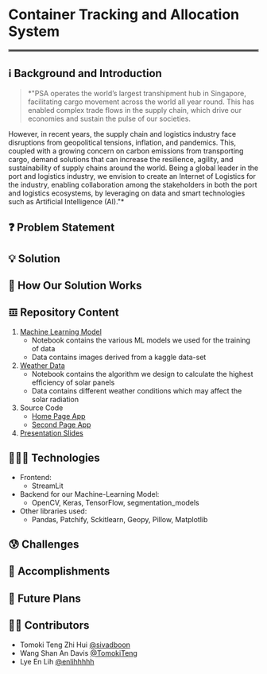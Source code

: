 # Container Tracking and Allocation System 
<hr style="border:2px solid gray"> 

## ℹ Background and Introduction
> *"PSA operates the world’s largest transhipment hub in Singapore, facilitating cargo movement across the world all year round. This has enabled complex trade flows in the supply chain, which drive our economies and sustain the pulse of our societies.

However, in recent years, the supply chain and logistics industry face disruptions from geopolitical tensions, inflation, and pandemics. This, coupled with a growing concern on carbon emissions from transporting cargo, demand solutions that can increase the resilience, agility, and sustainability of supply chains around the world. Being a global leader in the port and logistics industry, we envision to create an Internet of Logistics for the industry, enabling collaboration among the stakeholders in both the port and logistics ecosystems, by leveraging on data and smart technologies such as Artificial Intelligence (AI)."* 

## ❓ Problem Statement
> 

## 💡 Solution


## 🤔 How Our Solution Works


## 𝌞 Repository Content
1. [Machine Learning Model](https://github.com/enlihhhhh/MLDA-DLW-Project-Solarian/blob/main/Training.ipynb)
    - Notebook contains the various ML models we used for the training of data
    - Data contains images derived from a kaggle data-set
2. [Weather Data](https://github.com/enlihhhhh/MLDA-DLW-Project-Solarian/blob/main/Weather_Data.ipynb)
    - Notebook contains the algorithm we design to calculate the highest efficiency of solar panels
    - Data contains different weather conditions which may affect the solar radiation
3. Source Code
    - [Home Page App](https://github.com/enlihhhhh/MLDA-DLW-Project-Solarian/blob/main/app.py)
    - [Second Page App](https://github.com/enlihhhhh/MLDA-DLW-Project-Solarian/tree/main/pages)
4. [Presentation Slides](https://github.com/enlihhhhh/MLDA-DLW-Project-Solarian/blob/main/Solarian%20presentation%20slides.pdf)

## 🧑🏻‍💻 Technologies
* Frontend: 
    - StreamLit
* Backend for our Machine-Learning Model: 
    - OpenCV, Keras, TensorFlow, segmentation_models
* Other libraries used: 
    - Pandas, Patchify, Sckitlearn, Geopy, Pillow, Matplotlib

## 😰 Challenges

## 🥇 Accomplishments


## 👀 Future Plans


## ✍🏻 Contributors
* Tomoki Teng Zhi Hui [@sivadboon](https://github.com/sivadboon)
* Wang Shan An Davis [@TomokiTeng](https://github.com/TomokiTeng)
* Lye En Lih [@enlihhhhh](https://github.com/enlihhhhh)

